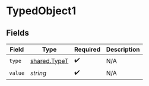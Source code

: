 # TypedObject1


## Fields

| Field                                        | Type                                         | Required                                     | Description                                  |
| -------------------------------------------- | -------------------------------------------- | -------------------------------------------- | -------------------------------------------- |
| `type`                                       | [shared.TypeT](../../models/shared/typet.md) | :heavy_check_mark:                           | N/A                                          |
| `value`                                      | *string*                                     | :heavy_check_mark:                           | N/A                                          |